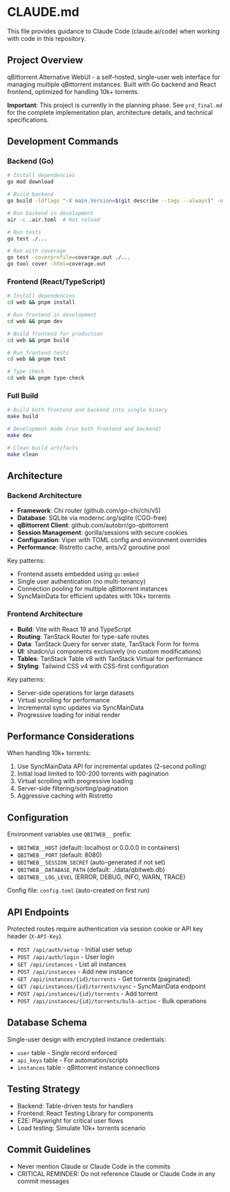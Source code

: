 # CLAUDE.md

This file provides guidance to Claude Code (claude.ai/code) when working with code in this repository.

## Project Overview

qBittorrent Alternative WebUI - a self-hosted, single-user web interface for managing multiple qBittorrent instances. Built with Go backend and React frontend, optimized for handling 10k+ torrents.

**Important**: This project is currently in the planning phase. See `prd_final.md` for the complete implementation plan, architecture details, and technical specifications.

## Development Commands

### Backend (Go)
```bash
# Install dependencies
go mod download

# Build backend
go build -ldflags "-X main.Version=$(git describe --tags --always)" -o qbitweb ./cmd/server

# Run backend in development
air -c .air.toml  # Hot reload

# Run tests
go test ./...

# Run with coverage
go test -coverprofile=coverage.out ./...
go tool cover -html=coverage.out
```

### Frontend (React/TypeScript)
```bash
# Install dependencies
cd web && pnpm install

# Run frontend in development
cd web && pnpm dev

# Build frontend for production
cd web && pnpm build

# Run frontend tests
cd web && pnpm test

# Type check
cd web && pnpm type-check
```

### Full Build
```bash
# Build both frontend and backend into single binary
make build

# Development mode (run both frontend and backend)
make dev

# Clean build artifacts
make clean
```

## Architecture

### Backend Architecture
- **Framework**: Chi router (github.com/go-chi/chi/v5)
- **Database**: SQLite via modernc.org/sqlite (CGO-free)
- **qBittorrent Client**: github.com/autobrr/go-qbittorrent
- **Session Management**: gorilla/sessions with secure cookies
- **Configuration**: Viper with TOML config and environment overrides
- **Performance**: Ristretto cache, ants/v2 goroutine pool

Key patterns:
- Frontend assets embedded using `go:embed` 
- Single user authentication (no multi-tenancy)
- Connection pooling for multiple qBittorrent instances
- SyncMainData for efficient updates with 10k+ torrents

### Frontend Architecture
- **Build**: Vite with React 19 and TypeScript
- **Routing**: TanStack Router for type-safe routes
- **Data**: TanStack Query for server state, TanStack Form for forms
- **UI**: shadcn/ui components exclusively (no custom modifications)
- **Tables**: TanStack Table v8 with TanStack Virtual for performance
- **Styling**: Tailwind CSS v4 with CSS-first configuration

Key patterns:
- Server-side operations for large datasets
- Virtual scrolling for performance
- Incremental sync updates via SyncMainData
- Progressive loading for initial render

## Performance Considerations

When handling 10k+ torrents:
1. Use SyncMainData API for incremental updates (2-second polling)
2. Initial load limited to 100-200 torrents with pagination
3. Virtual scrolling with progressive loading
4. Server-side filtering/sorting/pagination
5. Aggressive caching with Ristretto

## Configuration

Environment variables use `QBITWEB__` prefix:
- `QBITWEB__HOST` (default: localhost or 0.0.0.0 in containers)
- `QBITWEB__PORT` (default: 8080)
- `QBITWEB__SESSION_SECRET` (auto-generated if not set)
- `QBITWEB__DATABASE_PATH` (default: ./data/qbitweb.db)
- `QBITWEB__LOG_LEVEL` (ERROR, DEBUG, INFO, WARN, TRACE)

Config file: `config.toml` (auto-created on first run)

## API Endpoints

Protected routes require authentication via session cookie or API key header (`X-API-Key`).

- `POST /api/auth/setup` - Initial user setup
- `POST /api/auth/login` - User login
- `GET /api/instances` - List all instances
- `POST /api/instances` - Add new instance
- `GET /api/instances/{id}/torrents` - Get torrents (paginated)
- `GET /api/instances/{id}/torrents/sync` - SyncMainData endpoint
- `POST /api/instances/{id}/torrents` - Add torrent
- `POST /api/instances/{id}/torrents/bulk-action` - Bulk operations

## Database Schema

Single-user design with encrypted instance credentials:
- `user` table - Single record enforced
- `api_keys` table - For automation/scripts
- `instances` table - qBittorrent instance connections

## Testing Strategy

- Backend: Table-driven tests for handlers
- Frontend: React Testing Library for components
- E2E: Playwright for critical user flows
- Load testing: Simulate 10k+ torrents scenario

## Commit Guidelines

- Never mention Claude or Claude Code in the commits
- CRITICAL REMINDER: Do not reference Claude or Claude Code in any commit messages